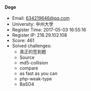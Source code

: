 #### Doge  

* Email: 634219646@qq.com  
* University: 中州大学  
* Register Time: 2017-05-03 16:55:16  
* Register IP: 218.29.102.108  
* Score: 461  
* Solved challenges: 
  * 真正的签到题  
  * Source  
  * md5-collision  
  * compare  
  * as fast as you can  
  * php-weak-type  
  * BaSO4  
